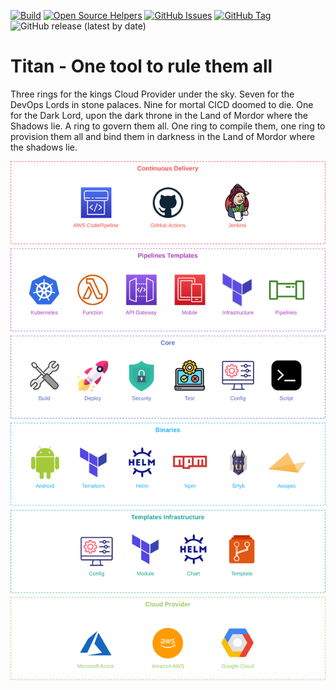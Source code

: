 [![Build](https://github.com/punkerside/titan-core/actions/workflows/main.yml/badge.svg?branch=main)](https://github.com/punkerside/titan-core/actions/workflows/main.yml)
[![Open Source Helpers](https://www.codetriage.com/punkerside/titan-core/badges/users.svg)](https://www.codetriage.com/punkerside/titan-core)
[![GitHub Issues](https://img.shields.io/github/issues/punkerside/titan-core.svg)](https://github.com/punkerside/titan-core/issues)
[![GitHub Tag](https://img.shields.io/github/tag-date/punkerside/titan-core.svg?style=plastic)](https://github.com/punkerside/titan-core/tags/)
![GitHub release (latest by date)](https://img.shields.io/github/v/release/punkerside/titan-core)

# Titan - One tool to rule them all

Three rings for the kings Cloud Provider under the sky. Seven for the DevOps Lords in stone palaces. Nine for mortal CICD doomed to die. One for the Dark Lord, upon the dark throne in the Land of Mordor where the Shadows lie. A ring to govern them all. One ring to compile them, one ring to provision them all and bind them in darkness in the Land of Mordor where the shadows lie.

<p align="center">
  <img src="docs/img/architecture.png">
</p>

<!-- ### Cloud Provider 
## Support
| Name | Sandbox | Incubating | Graduated |
|------|---------|------------|-----------|
| `Amazon AWS` | `Yes` | | |

### CICD

| Name | Sandbox | Incubating | Graduated |
|------|---------|------------|-----------|
| `GitHub Actions` | `Yes` | | |

## Standard

### Repositories

| Project | Type | Service |
|-------|------|---------|
| `titan` | `script` | `core` |
| | `image` | `awspec` |
| | `microservice` | `go` |
| | `demo` | `k8s` |

## Script

### Bash

| Prefix | Type | Service |
|--------|------|---------|
| `function` | `build` | `image` |
| | `test` | `awspec` |
| | `terraform` | `init` |

### Make

| Type | Service |
|------|---------|
| `build` | `image` |
| `test` | `awspec` |
| `terraform` | `init` | -->